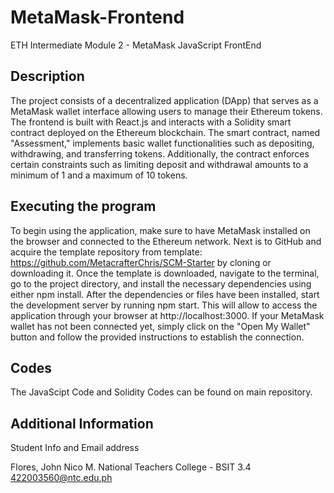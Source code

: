 # MetaMask-Frontend
ETH Intermediate Module 2 - MetaMask JavaScript FrontEnd

## Description

The project consists of a decentralized application (DApp) that serves as a MetaMask wallet interface allowing users to manage their Ethereum tokens. The frontend is built with React.js and interacts with a Solidity smart contract deployed on the Ethereum blockchain. The smart contract, named "Assessment," implements basic wallet functionalities such as depositing, withdrawing, and transferring tokens. Additionally, the contract enforces certain constraints such as limiting deposit and withdrawal amounts to a minimum of 1 and a maximum of 10 tokens.

## Executing the program

To begin using the application, make sure to have MetaMask installed on the browser and connected to the Ethereum network. Next is to GitHub and acquire the template repository from template: https://github.com/MetacrafterChris/SCM-Starter by cloning or downloading it. Once the template is downloaded, navigate to the terminal, go to the project directory, and install the necessary dependencies using either npm install. After the dependencies or files have been installed, start the development server by running npm start. This will allow to access the application through your browser at http://localhost:3000. If your MetaMask wallet has not been connected yet, simply click on the "Open My Wallet" button and follow the provided instructions to establish the connection.

## Codes

The JavaScipt Code and Solidity Codes can be found on main repository.

## Additional Information

Student Info and Email address

Flores, John Nico M.
National Teachers College - BSIT 3.4
422003560@ntc.edu.ph
